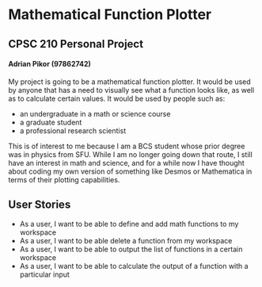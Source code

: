 # Mathematical Function Plotter

## CPSC 210 Personal Project
#### Adrian Pikor (97862742)

My project is going to be a mathematical function plotter.
It would be used by anyone that has a need to visually see
what a function looks like, as well as to calculate certain
values. It would be used by people such as:

- an undergraduate in a math or science course
- a graduate student
- a professional research scientist

This is of interest to me because I am a BCS student
whose prior degree was in physics from SFU. While I am
no longer going down that route, I still have an interest
in math and science, and for a while now I have thought
about coding my own version of something like Desmos or
Mathematica in terms of their plotting capabilities.

## User Stories
- As a user, I want to be able to define and add math
functions to my workspace
- As a user, I want to be able delete a function from my
workspace
- As a user, I want to be able to output the list of
functions in a certain workspace
- As a user, I want to be able to calculate the output of
a function with a particular input